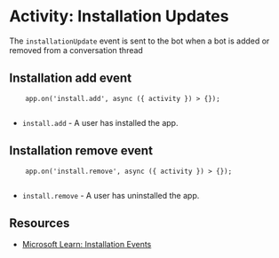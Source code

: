 # Activity: Installation Updates


The `installationUpdate` event is sent to the bot when a bot is added or removed from a conversation thread

## Installation add event

```
    app.on('install.add', async ({ activity }) > {});
    

```
*   `install.add` - A user has installed the app.

## Installation remove event

```
    app.on('install.remove', async ({ activity }) > {});
    

```
*   `install.remove` - A user has uninstalled the app.

## Resources

*   [Microsoft Learn: Installation Events](https://learn.microsoft.com/en-us/microsoftteams/platform/bots/how-to/conversations/subscribe-to-conversation-events#installation-update-event)